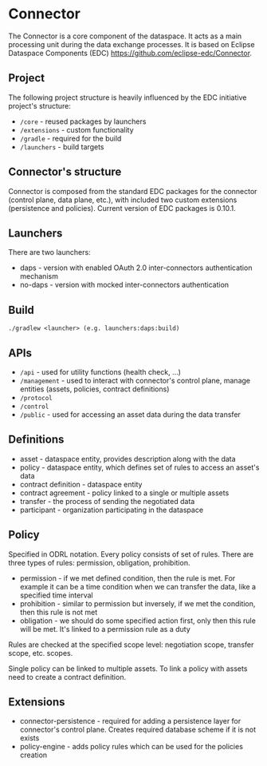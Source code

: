 # Connector

The Connector is a core component of the dataspace.
It acts as a main processing unit during the data exchange processes. It is based on Eclipse Dataspace Components (EDC) https://github.com/eclipse-edc/Connector.

## Project
The following project structure is heavily influenced by the EDC initiative project's structure:
- `/core` - reused packages by launchers
- `/extensions` - custom functionality
- `/gradle` - required for the build
- `/launchers` - build targets

## Connector's structure
Connector is composed from the standard EDC packages for the connector (control plane, data plane, etc.), with included two custom extensions (persistence and policies). Current version of EDC packages is 0.10.1.

## Launchers
There are two launchers:
- daps - version with enabled OAuth 2.0 inter-connectors authentication mechanism
- no-daps - version with mocked inter-connectors authentication

## Build
`./gradlew <launcher> (e.g. launchers:daps:build)`

## APIs
- `/api` - used for utility functions (health check, ...)
- `/management` - used to interact with connector's control plane, manage entities (assets, policies, contract definitions)
- `/protocol`
- `/control`
- `/public` - used for accessing an asset data during the data transfer

## Definitions
- asset - dataspace entity, provides description along with the data
- policy - dataspace entity, which defines set of rules to access an asset's data
- contract definition - dataspace entity
- contract agreement - policy linked to a single or multiple assets
- transfer - the process of sending the negotiated data
- participant - organization participating in the dataspace

## Policy
Specified in ODRL notation. Every policy consists of set of rules. There are three types of rules: permission, obligation, prohibition.

- permission - if we met defined condition, then the rule is met. For example it can be a time condition when we can transfer the data, like a specified time interval
- prohibition - similar to permission but inversely, if we met the condition, then this rule is not met
- obligation - we should do some specified action first, only then this rule will be met. It's linked to a permission rule as a duty

Rules are checked at the specified scope level: negotiation scope, transfer scope, etc. scopes.

Single policy can be linked to multiple assets. To link a policy with assets need to create a contract definition.

## Extensions
- connector-persistence - required for adding a persistence layer for connector's control plane. Creates required database scheme if it is not exists
- policy-engine - adds policy rules which can be used for the policies creation
